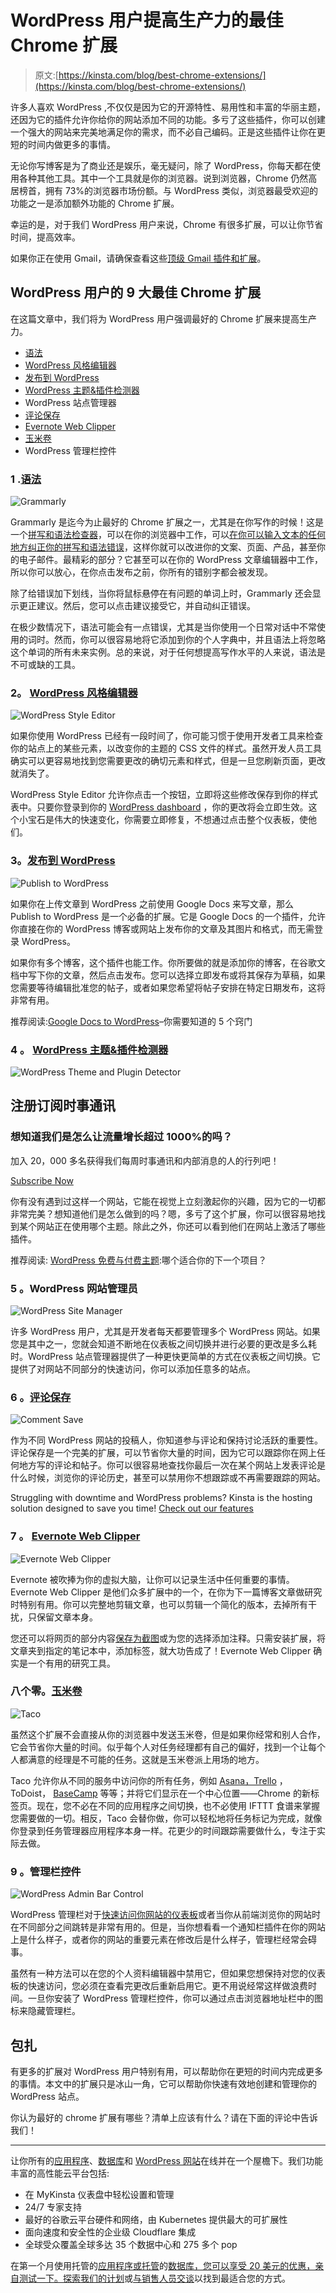 # WordPress 用户提高生产力的最佳 Chrome 扩展

> 原文:[https://kinsta.com/blog/best-chrome-extensions/](https://kinsta.com/blog/best-chrome-extensions/)

许多人喜欢 WordPress ,不仅仅是因为它的开源特性、易用性和丰富的华丽主题，还因为它的插件允许你给你的网站添加不同的功能。多亏了这些插件，你可以创建一个强大的网站来完美地满足你的需求，而不必自己编码。正是这些插件让你在更短的时间内做更多的事情。

无论你写博客是为了商业还是娱乐，毫无疑问，除了 WordPress，你每天都在使用各种其他工具。其中一个工具就是你的浏览器。说到浏览器，Chrome 仍然高居榜首，拥有 73%的浏览器市场份额。与 WordPress 类似，浏览器最受欢迎的功能之一是添加额外功能的 Chrome 扩展。

幸运的是，对于我们 WordPress 用户来说，Chrome 有很多扩展，可以让你节省时间，提高效率。

如果你正在使用 Gmail，请确保查看这些[顶级 Gmail 插件和扩展](https://kinsta.com/blog/gmail-add-ons/)。

## WordPress 用户的 9 大最佳 Chrome 扩展

在这篇文章中，我们将为 WordPress 用户强调最好的 Chrome 扩展来提高生产力。

*   [语法](#grammarly)
*   [WordPress 风格编辑器](#wordpress-style-editor)
*   [发布到 WordPress](#publish-to-wordpress)
*   [WordPress 主题&插件检测器](#wp-themes-plugin-detector)
*   WordPress 站点管理器
*   [评论保存](#comment-save)
*   [Evernote Web Clipper](#evernote)
*   [玉米卷](#taco)
*   WordPress 管理栏控件

### 1 .[语法](https://chrome.google.com/webstore/detail/grammarly-for-chrome/kbfnbcaeplbcioakkpcpgfkobkghlhen?hl=en)

![Grammarly](img/c8a74436b8cc65ae49dd5b4a0416b1b4.png)

Grammarly 是迄今为止最好的 Chrome 扩展之一，尤其是在你写作的时候！这是一个[拼写和语法检查器](https://kinsta.com/blog/grammar-checker-tools/)，可以在你的浏览器中工作，可以[在你可以输入文本的任何地方纠正你的拼写和语法错误](https://kinsta.com/blog/proofreading-tips/)，这样你就可以改进你的文案、页面、产品，甚至你的电子邮件。最精彩的部分？它甚至可以在你的 WordPress 文章编辑器中工作，所以你可以放心，在你点击发布之前，你所有的错别字都会被发现。

<link rel="stylesheet" href="https://kinsta.com/wp-content/themes/kinsta/dist/components/ctas/cta-mini.css?ver=2e932b8aba3918bfb818">







除了给错误加下划线，当你将鼠标悬停在有问题的单词上时，Grammarly 还会显示更正建议。然后，您可以点击建议接受它，并自动纠正错误。

在极少数情况下，语法可能会有一点错误，尤其是当你使用一个日常对话中不常使用的词时。然而，你可以很容易地将它添加到你的个人字典中，并且语法上将忽略这个单词的所有未来实例。总的来说，对于任何想提高写作水平的人来说，语法是不可或缺的工具。

### 2。 [WordPress 风格编辑器](https://chrome.google.com/webstore/detail/wordpress-style-editor/bgdpllcnhcmpfcheafdhimpklhjoommn?hl=en)

![WordPress Style Editor](img/f5472d6cca441d204fcdbace2f9aefdb.png)

如果你使用 WordPress 已经有一段时间了，你可能习惯于使用开发者工具来检查你的站点上的某些元素，以改变你的主题的 CSS 文件的样式。虽然开发人员工具确实可以更容易地找到您需要更改的确切元素和样式，但是一旦您刷新页面，更改就消失了。

WordPress Style Editor 允许你点击一个按钮，立即将这些修改保存到你的样式表中。只要你登录到你的 [WordPress dashboard](https://kinsta.com/knowledgebase/wordpress-admin/) ，你的更改将会立即生效。这个小宝石是伟大的快速变化，你需要立即修复，不想通过点击整个仪表板，使他们。

### 3。[发布到 WordPress](https://chrome.google.com/webstore/detail/publish-to-wordpress/lllekagcmcimoimdjlchepfokgengccb?hl=en-US)

![Publish to WordPress](img/a22365944959cfe885011bc6e11102e6.png)

如果你在上传文章到 WordPress 之前使用 Google Docs 来写文章，那么 Publish to WordPress 是一个必备的扩展。它是 Google Docs 的一个插件，允许你直接在你的 WordPress 博客或网站上发布你的文章及其图片和格式，而无需登录 WordPress。

如果你有多个博客，这个插件也能工作。你所要做的就是添加你的博客，在谷歌文档中写下你的文章，然后点击发布。您可以选择立即发布或将其保存为草稿，如果您需要等待编辑批准您的帖子，或者如果您希望将帖子安排在特定日期发布，这将非常有用。

推荐阅读:[Google Docs to WordPress](https://kinsta.com/blog/google-docs-to-wordpress/)–你需要知道的 5 个窍门

### 4 。 [WordPress 主题&插件检测器](https://chrome.google.com/webstore/detail/wordpress-theme-and-plugi/jdflfokckhmchfpokjmpcoblghjngjja?hl=en)

![WordPress Theme and Plugin Detector](img/14b4f4db735a3e0d87cea9bc2b48960f.png)

 ## 注册订阅时事通讯



### 想知道我们是怎么让流量增长超过 1000%的吗？

加入 20，000 多名获得我们每周时事通讯和内部消息的人的行列吧！

[Subscribe Now](#newsletter)

你有没有遇到过这样一个网站，它能在视觉上立刻激起你的兴趣，因为它的一切都非常完美？想知道他们是怎么做到的吗？嗯，多亏了这个扩展，你可以很容易地找到某个网站正在使用哪个主题。除此之外，你还可以看到他们在网站上激活了哪些插件。

推荐阅读: [WordPress 免费与付费主题](https://kinsta.com/blog/wordpress-free-vs-paid-themes/):哪个适合你的下一个项目？

### 5 。WordPress 网站管理员

![WordPress Site Manager](img/0dd8ccd98ef688fbdf8701d34a24756f.png)

许多 WordPress 用户，尤其是开发者每天都要管理多个 WordPress 网站。如果您是其中之一，您就会知道不断地在仪表板之间切换并进行必要的更改是多么耗时。WordPress 站点管理器提供了一种更快更简单的方式在仪表板之间切换。它提供了对网站不同部分的快速访问，你可以添加任意多的站点。

### 6 。[评论保存](https://chrome.google.com/webstore/detail/comment-save/ndmcbhmmonjkclhmeidccodfhlifmmco?hl=en)

![Comment Save](img/07279650a7d17099f272bf220f17945b.png)

作为不同 WordPress 网站的投稿人，你知道参与评论和保持讨论活跃的重要性。评论保存是一个完美的扩展，可以节省你大量的时间，因为它可以跟踪你在网上任何地方写的评论和帖子。你可以很容易地查找你最后一次在某个网站上发表评论是什么时候，浏览你的评论历史，甚至可以禁用你不想跟踪或不再需要跟踪的网站。

Struggling with downtime and WordPress problems? Kinsta is the hosting solution designed to save you time! [Check out our features](https://kinsta.com/features/)

### 7 。 [Evernote Web Clipper](https://chrome.google.com/webstore/detail/evernote-web-clipper/pioclpoplcdbaefihamjohnefbikjilc?hl=en)

![Evernote Web Clipper](img/792e8cd24a8257d7979f0033b2c56416.png)

Evernote 被吹捧为你的虚拟大脑，让你可以记录生活中任何重要的事情。Evernote Web Clipper 是他们众多扩展中的一个，在你为下一篇博客文章做研究时特别有用。你可以完整地剪辑文章，也可以剪辑一个简化的版本，去掉所有干扰，只保留文章本身。

您还可以将网页的部分内容[保存为截图](https://kinsta.com/blog/how-to-screenshot-on-mac/)或为您的选择添加注释。只需安装扩展，将文章夹到指定的笔记本中，添加标签，就大功告成了！Evernote Web Clipper 确实是一个有用的研究工具。

### 八个零。[玉米卷](https://chrome.google.com/webstore/detail/taco/aogabobfbepcehdkbfagdflinolncebh?hl=en)

![Taco](img/cc64da775205925971127185312b8330.png)

虽然这个扩展不会直接从你的浏览器中发送玉米卷，但是如果你经常和别人合作，它会节省你大量的时间。似乎每个人对任务经理都有自己的偏好，找到一个让每个人都满意的经理是不可能的任务。这就是玉米卷派上用场的地方。

Taco 允许你从不同的服务中访问你的所有任务，例如 [Asana，Trello](https://kinsta.com/blog/trello-vs-asana/) ，ToDoist， [BaseCamp](https://kinsta.com/blog/trello-alternative/#3-basecamp) 等等；并将它们显示在一个中心位置——Chrome 的新标签页。现在，您不必在不同的应用程序之间切换，也不必使用 IFTTT 食谱来掌握您需要做的一切。相反，Taco 会替你做，你可以轻松地将任务标记为完成，就像你登录到任务管理器应用程序本身一样。花更少的时间跟踪需要做什么，专注于实际去做。

### 9 。管理栏控件

![WordPress Admin Bar Control](img/5e76c9ec4478f49d81e2b8f5a3b51581.png)

WordPress 管理栏对于[快速访问你网站的仪表板](https://kinsta.com/knowledgebase/wordpress-admin/)或者当你从前端浏览你的网站时在不同部分之间跳转是非常有用的。但是，当你想看看一个通知栏插件在你的网站上是什么样子，或者你的网站的重要元素在修改后是什么样子，管理栏经常会碍事。

虽然有一种方法可以在您的个人资料编辑器中禁用它，但如果您想保持对您的仪表板的快速访问，您必须在查看完更改后重新启用它。更不用说经常这样做浪费时间。一旦你安装了 WordPress 管理栏控件，你可以通过点击浏览器地址栏中的图标来隐藏管理栏。

## 包扎

有更多的扩展对 WordPress 用户特别有用，可以帮助你在更短的时间内完成更多的事情。本文中的扩展只是冰山一角，它可以帮助你快速有效地创建和管理你的 WordPress 站点。

你认为最好的 chrome 扩展有哪些？清单上应该有什么？请在下面的评论中告诉我们！

* * *

让你所有的[应用程序](https://kinsta.com/application-hosting/)、[数据库](https://kinsta.com/database-hosting/)和 [WordPress 网站](https://kinsta.com/wordpress-hosting/)在线并在一个屋檐下。我们功能丰富的高性能云平台包括:

*   在 MyKinsta 仪表盘中轻松设置和管理
*   24/7 专家支持
*   最好的谷歌云平台硬件和网络，由 Kubernetes 提供最大的可扩展性
*   面向速度和安全性的企业级 Cloudflare 集成
*   全球受众覆盖全球多达 35 个数据中心和 275 多个 pop

在第一个月使用托管的[应用程序或托管](https://kinsta.com/application-hosting/)的[数据库，您可以享受 20 美元的优惠，亲自测试一下。探索我们的](https://kinsta.com/database-hosting/)[计划](https://kinsta.com/plans/)或[与销售人员交谈](https://kinsta.com/contact-us/)以找到最适合您的方式。